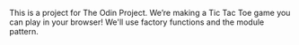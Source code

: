 This is a project for The Odin Project. We’re making a Tic Tac Toe game you can play in your browser! We'll use factory functions and the module pattern.